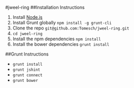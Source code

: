 #jweel-ring
##Installation Instructions

1. Install [Node.js](http://nodejs.org/)
2. Install Grunt globally `npm install -g grunt-cli`
3. Clone the repo `git@github.com:Tomesch/jweel-ring.git`
4. `cd jweel-ring`
5. Install the npm dependencies `npm install`
6. Install the bower dependencies `grunt install`

##Grunt Instructions

- `grunt install`
- `grunt jshint`
- `grunt connect`
- `grunt bower`
